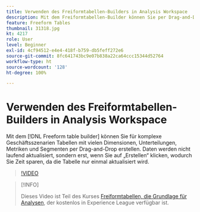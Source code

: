 ```yaml
---
title: Verwenden des Freiformtabellen-Builders in Analysis Workspace
description: Mit dem Freiformtabellen-Builder können Sie per Drag-and-Drop Tabellen mit vielen Dimensionen, Aufschlüsselungen, Metriken und Segmenten für komplexe Geschäftsszenarien erstellen. Daten werden nicht laufend aktualisiert, sondern erst, wenn Sie auf „Erstellen“ klicken, wodurch Sie Zeit sparen, da die Tabelle nur einmal aktualisiert wird.
feature: Freeform Tables
thumbnail: 31318.jpg
kt: 4217
role: User
level: Beginner
exl-id: 4cf94512-e4e4-418f-b759-db5feff272e6
source-git-commit: 8fc641743bc9e07b838a22ca64ccc15344d52764
workflow-type: ht
source-wordcount: '128'
ht-degree: 100%

---
```


# Verwenden des Freiformtabellen-Builders in Analysis Workspace

Mit dem [!DNL Freeform table builder] können Sie für komplexe Geschäftsszenarien Tabellen mit vielen Dimensionen, Unterteilungen, Metriken und Segmenten per Drag-and-Drop erstellen. Daten werden nicht laufend aktualisiert, sondern erst, wenn Sie auf „Erstellen“ klicken, wodurch Sie Zeit sparen, da die Tabelle nur einmal aktualisiert wird.

>[!VIDEO](https://video.tv.adobe.com/v/31318/?quality=12&learn=on)

>[!INFO]
>
> Dieses Video ist Teil des Kurses [Freiformtabellen, die Grundlage für Analysen](https://experienceleague.adobe.com/?recommended=Analytics-U-1-2020.3&amp;lang=de), der kostenlos in Experience League verfügbar ist.
